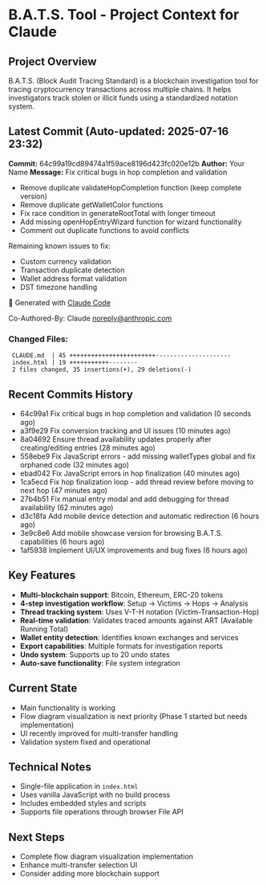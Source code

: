 # B.A.T.S. Tool - Project Context for Claude

## Project Overview
B.A.T.S. (Block Audit Tracing Standard) is a blockchain investigation tool for tracing cryptocurrency transactions across multiple chains. It helps investigators track stolen or illicit funds using a standardized notation system.

## Latest Commit (Auto-updated: 2025-07-16 23:32)

**Commit:** 64c99a19cd89474a1f59ace8196d423fc020e12b
**Author:** Your Name
**Message:** Fix critical bugs in hop completion and validation

- Remove duplicate validateHopCompletion function (keep complete version)
- Remove duplicate getWalletColor functions
- Fix race condition in generateRootTotal with longer timeout
- Add missing openHopEntryWizard function for wizard functionality
- Comment out duplicate functions to avoid conflicts

Remaining known issues to fix:
- Custom currency validation
- Transaction duplicate detection
- Wallet address format validation
- DST timezone handling

🤖 Generated with [Claude Code](https://claude.ai/code)

Co-Authored-By: Claude <noreply@anthropic.com>

### Changed Files:
```
 CLAUDE.md  | 45 ++++++++++++++++++++++++---------------------
 index.html | 19 +++++++++++--------
 2 files changed, 35 insertions(+), 29 deletions(-)
```

## Recent Commits History

- 64c99a1 Fix critical bugs in hop completion and validation (0 seconds ago)
- a3f9e29 Fix conversion tracking and UI issues (10 minutes ago)
- 8a04692 Ensure thread availability updates properly after creating/editing entries (28 minutes ago)
- 558ebe9 Fix JavaScript errors - add missing walletTypes global and fix orphaned code (32 minutes ago)
- ebad042 Fix JavaScript errors in hop finalization (40 minutes ago)
- 1ca5ecd Fix hop finalization loop - add thread review before moving to next hop (47 minutes ago)
- 27b4b51 Fix manual entry modal and add debugging for thread availability (62 minutes ago)
- d3c18fa Add mobile device detection and automatic redirection (6 hours ago)
- 3e9c8e6 Add mobile showcase version for browsing B.A.T.S. capabilities (6 hours ago)
- 1af5938 Implement UI/UX improvements and bug fixes (6 hours ago)

## Key Features
- **Multi-blockchain support**: Bitcoin, Ethereum, ERC-20 tokens
- **4-step investigation workflow**: Setup → Victims → Hops → Analysis
- **Thread tracking system**: Uses V-T-H notation (Victim-Transaction-Hop)
- **Real-time validation**: Validates traced amounts against ART (Available Running Total)
- **Wallet entity detection**: Identifies known exchanges and services
- **Export capabilities**: Multiple formats for investigation reports
- **Undo system**: Supports up to 20 undo states
- **Auto-save functionality**: File system integration

## Current State
- Main functionality is working
- Flow diagram visualization is next priority (Phase 1 started but needs implementation)
- UI recently improved for multi-transfer handling
- Validation system fixed and operational

## Technical Notes
- Single-file application in `index.html`
- Uses vanilla JavaScript with no build process
- Includes embedded styles and scripts
- Supports file operations through browser File API

## Next Steps
- Complete flow diagram visualization implementation
- Enhance multi-transfer selection UI
- Consider adding more blockchain support
